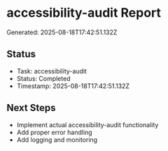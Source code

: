 # accessibility-audit Report

Generated: 2025-08-18T17:42:51.132Z

## Status
- Task: accessibility-audit
- Status: Completed
- Timestamp: 2025-08-18T17:42:51.132Z

## Next Steps
- Implement actual accessibility-audit functionality
- Add proper error handling
- Add logging and monitoring
